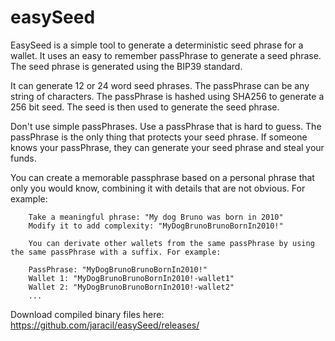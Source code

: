 # easySeed

EasySeed is a simple tool to generate a deterministic seed phrase for a wallet. It uses an easy to remember passPhrase to generate a seed phrase. The seed phrase is generated using the BIP39 standard.

It can generate 12 or 24 word seed phrases. The passPhrase can be any string of characters. The passPhrase is hashed using SHA256 to generate a 256 bit seed. The seed is then used to generate the seed phrase.

Don't use simple passPhrases. Use a passPhrase that is hard to guess. The passPhrase is the only thing that protects your seed phrase. If someone knows your passPhrase, they can generate your seed phrase and steal your funds.

You can create a memorable passphrase based on a personal phrase that only you would know, combining it with details that are not obvious. For example:

        Take a meaningful phrase: "My dog Bruno was born in 2010"
        Modify it to add complexity: "MyDogBrunoBrunoBornIn2010!"

        You can derivate other wallets from the same passPhrase by using the same passPhrase with a suffix. For example:

        PassPhrase: "MyDogBrunoBrunoBornIn2010!"
        Wallet 1: "MyDogBrunoBrunoBornIn2010!-wallet1"
        Wallet 2: "MyDogBrunoBrunoBornIn2010!-wallet2"
        ... 

Download compiled binary files here: https://github.com/jaracil/easySeed/releases/
